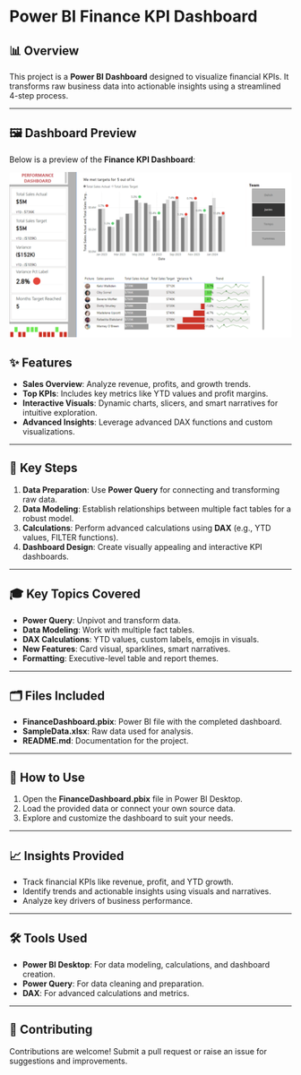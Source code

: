 # Power BI Finance KPI Dashboard

## 📊 Overview
This project is a **Power BI Dashboard** designed to visualize financial KPIs. It transforms raw business data into actionable insights using a streamlined 4-step process.

---

## 🖼️ Dashboard Preview
Below is a preview of the **Finance KPI Dashboard**:

![Finance KPI Dashboard Preview](PerformanceDash.png)



## ✨ Features
- **Sales Overview**: Analyze revenue, profits, and growth trends.  
- **Top KPIs**: Includes key metrics like YTD values and profit margins.  
- **Interactive Visuals**: Dynamic charts, slicers, and smart narratives for intuitive exploration.  
- **Advanced Insights**: Leverage advanced DAX functions and custom visualizations.  

---

## 🔧 Key Steps
1. **Data Preparation**: Use **Power Query** for connecting and transforming raw data.  
2. **Data Modeling**: Establish relationships between multiple fact tables for a robust model.  
3. **Calculations**: Perform advanced calculations using **DAX** (e.g., YTD values, FILTER functions).  
4. **Dashboard Design**: Create visually appealing and interactive KPI dashboards.

---

## 🎓 Key Topics Covered
- **Power Query**: Unpivot and transform data.  
- **Data Modeling**: Work with multiple fact tables.  
- **DAX Calculations**: YTD values, custom labels, emojis in visuals.  
- **New Features**: Card visual, sparklines, smart narratives.  
- **Formatting**: Executive-level table and report themes.  

---

## 🗂️ Files Included
- **FinanceDashboard.pbix**: Power BI file with the completed dashboard.  
- **SampleData.xlsx**: Raw data used for analysis.  
- **README.md**: Documentation for the project.

---

## 🚀 How to Use
1. Open the **FinanceDashboard.pbix** file in Power BI Desktop.  
2. Load the provided data or connect your own source data.  
3. Explore and customize the dashboard to suit your needs.  

---

## 📈 Insights Provided
- Track financial KPIs like revenue, profit, and YTD growth.  
- Identify trends and actionable insights using visuals and narratives.  
- Analyze key drivers of business performance.  

---

## 🛠️ Tools Used
- **Power BI Desktop**: For data modeling, calculations, and dashboard creation.  
- **Power Query**: For data cleaning and preparation.  
- **DAX**: For advanced calculations and metrics.

---

## 🤝 Contributing
Contributions are welcome! Submit a pull request or raise an issue for suggestions and improvements.
